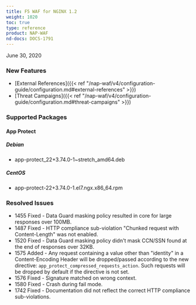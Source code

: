 ```yaml
---
title: F5 WAF for NGINX 1.2
weight: 1020
toc: true
type: reference
product: NAP-WAF
nd-docs: DOCS-1791
---
```


June 30, 2020

### New Features

- [External References]({{< ref "/nap-waf/v4/configuration-guide/configuration.md#external-references" >}})
- [Threat Campaigns]({{< ref "/nap-waf/v4/configuration-guide/configuration.md#threat-campaigns" >}})


### Supported Packages

#### App Protect

##### Debian

- app-protect_22+3.74.0-1~stretch_amd64.deb

##### CentOS

- app-protect-22+3.74.0-1.el7.ngx.x86_64.rpm


### Resolved Issues

- 1455 Fixed - Data Guard masking policy resulted in core for large responses over 100MB.
- 1487 Fixed - HTTP compliance sub-violation "Chunked request with Content-Length" was not enabled.
- 1520 Fixed - Data Guard masking policy didn't mask CCN/SSN found at the end of responses over 32KB.
- 1575 Added - Any request containing a value other than "identity" in a Content-Encoding Header will be dropped/passed according to the new directive: `app_protect_compressed_requests_action`. Such requests will be dropped by default if the directive is not set.
- 1576 Fixed - Signature matched on wrong context.
- 1580 Fixed - Crash during fail mode.
- 1742 Fixed - Documentation did not reflect the correct HTTP compliance sub-violations.

